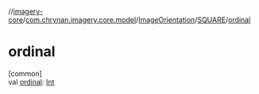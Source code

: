 //[imagery-core](../../../../index.md)/[com.chrynan.imagery.core.model](../../index.md)/[ImageOrientation](../index.md)/[SQUARE](index.md)/[ordinal](ordinal.md)

# ordinal

[common]\
val [ordinal](ordinal.md): [Int](https://kotlinlang.org/api/latest/jvm/stdlib/kotlin/-int/index.html)
